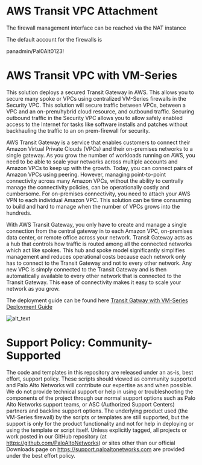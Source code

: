 # AWS Transit VPC Attachment


The firewall management interface can be reached via the NAT instance

The default account for the firewalls is

panadmin/Pal0Alt0123!


# AWS Transit VPC with VM-Series

This solution deploys a secured Transit Gateway in AWS.  This allows you to secure many spoke or VPCs using centralized VM-Series firewalls in the Security VPC.   This solution will secure traffic between VPCs, between a VPC and an on-prem/hybrid cloud resource, and outbound traffic.  Securing outbound traffic in the Security VPC allows you to allow safely enabled access to the Internet for tasks like software installs and patches without backhauling the traffic to an on prem-firewall for security.

AWS Transit Gateway is a service that enables customers to connect their Amazon Virtual Private Clouds (VPCs) and their on-premises networks to a single gateway. As you grow the number of workloads running on AWS, you need to be able to scale your networks across multiple accounts and Amazon VPCs to keep up with the growth. Today, you can connect pairs of Amazon VPCs using peering. However, managing point-to-point connectivity across many Amazon VPCs, without the ability to centrally manage the connectivity policies, can be operationally costly and cumbersome. For on-premises connectivity, you need to attach your AWS VPN to each individual Amazon VPC. This solution can be time consuming to build and hard to manage when the number of VPCs grows into the hundreds.

With AWS Transit Gateway, you only have to create and manage a single connection from the central gateway in to each Amazon VPC, on-premises data center, or remote office across your network. Transit Gateway acts as a hub that controls how traffic is routed among all the connected networks which act like spokes. This hub and spoke model significantly simplifies management and reduces operational costs because each network only has to connect to the Transit Gateway and not to every other network. Any new VPC is simply connected to the Transit Gateway and is then automatically available to every other network that is connected to the Transit Gateway. This ease of connectivity makes it easy to scale your network as you grow.


The deployment guide can be found here [Transit Gatway with VM-Series Deployment Guide](https://github.com/wwce/aws-cft/blob/master/AWS-Ref-Architecture/East-West-VPC-Attachments/documentation/AWS_TGW_Direct_Attach_deployment_guide-v2.pdf?raw=true)

![alt_text](https://github.com/wwce/aws-cft/blob/master/transitgateway-demo-v2/documentation/images/TransitGateway.png "topology")

# Support Policy: Community-Supported
The code and templates in this repository are released under an as-is, best effort, support policy. These scripts should viewed as community supported and Palo Alto Networks will contribute our expertise as and when possible. We do not provide technical support or help in using or troubleshooting the components of the project through our normal support options such as Palo Alto Networks support teams, or ASC (Authorized Support Centers) partners and backline support options. The underlying product used (the VM-Series firewall) by the scripts or templates are still supported, but the support is only for the product functionality and not for help in deploying or using the template or script itself. Unless explicitly tagged, all projects or work posted in our GitHub repository (at https://github.com/PaloAltoNetworks) or sites other than our official Downloads page on https://support.paloaltonetworks.com are provided under the best effort policy.


